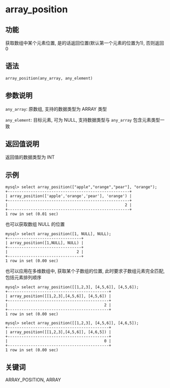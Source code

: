 # array_position

## 功能

获取数组中某个元素位置, 是的话返回位置(默认第一个元素的位置为1), 否则返回 0

## 语法

```Haskell
array_position(any_array, any_element)
```

## 参数说明

`any_array`: 原数组, 支持的数据类型为 ARRAY 类型

`any_element`: 目标元素, 可为 NULL, 支持数据类型与 `any_array` 包含元素类型一致

## 返回值说明

返回值的数据类型为 INT

## 示例

```plain text
mysql> select array_position(["apple","orange","pear"], "orange");
+-----------------------------------------------------+
| array_position(['apple','orange','pear'], 'orange') |
+-----------------------------------------------------+
|                                                   2 |
+-----------------------------------------------------+
1 row in set (0.01 sec)
```

也可以获取数组 NULL 的位置

```plain text
mysql> select array_position([1, NULL], NULL);
+--------------------------------+
| array_position([1,NULL], NULL) |
+--------------------------------+
|                              2 |
+--------------------------------+
1 row in set (0.00 sec)
```

也可以应用在多维数组中, 获取某个子数组的位置, 此时要求子数组元素完全匹配, 包括元素排列顺序

```plain text
mysql> select array_position([[1,2,3], [4,5,6]], [4,5,6]);
+--------------------------------------------+
| array_position([[1,2,3],[4,5,6]], [4,5,6]) |
+--------------------------------------------+
|                                          2 |
+--------------------------------------------+
1 row in set (0.00 sec)

mysql> select array_position([[1,2,3], [4,5,6]], [4,6,5]);
+--------------------------------------------+
| array_position([[1,2,3],[4,5,6]], [4,6,5]) |
+--------------------------------------------+
|                                          0 |
+--------------------------------------------+
1 row in set (0.00 sec)
```

## 关键词

ARRAY_POSITION, ARRAY
